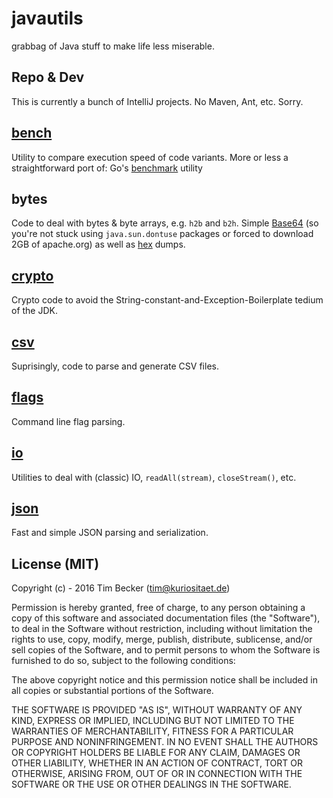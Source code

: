 # javautils
grabbag of Java stuff to make life less miserable.

## Repo & Dev

This is currently a bunch of IntelliJ projects. No Maven, Ant, etc. Sorry.

## [bench](https://github.com/a2800276/javautils/blob/master/bench/src/util/benchmark/Benchmark.java)

Utility to compare execution speed of code variants. More or less a straightforward port of:
Go's [benchmark](https://golang.org/pkg/testing/) utility 

## bytes

Code to deal with bytes & byte arrays, e.g. `h2b` and `b2h`. Simple [Base64](https://github.com/a2800276/javautils/blob/master/bytes/src/util/bytes/base64/Base64.java) (so you're not stuck using `java.sun.dontuse` packages or forced to download 2GB of apache.org) as well as [hex](https://github.com/a2800276/javautils/blob/master/bytes/src/util/bytes/hexy/Hexy.java) dumps.

## [crypto](https://github.com/a2800276/javautils/blob/master/crypto/src/util/crypto/package-info.java)

Crypto code to avoid the String-constant-and-Exception-Boilerplate tedium of the JDK.

## [csv](https://github.com/a2800276/javautils/blob/master/csv/src/util/csv/CSVParser.java)

Suprisingly, code to parse and generate CSV files.

## [flags](https://github.com/a2800276/javautils/blob/master/flags/src/util/flags/CmdLine.java)

Command line flag parsing.

## [io](https://github.com/a2800276/javautils/blob/master/io/src/util/io/IO.java)

Utilities to deal with (classic) IO, `readAll(stream)`, `closeStream()`, etc.

## [json](https://github.com/a2800276/javautils/tree/master/json)

Fast and simple JSON parsing and serialization.

## License (MIT)

Copyright (c) - 2016 Tim Becker (tim@kuriositaet.de)

Permission is hereby granted, free of charge, to any person obtaining a copy of this software and associated documentation files (the "Software"), to deal in the Software without restriction, including without limitation the rights to use, copy, modify, merge, publish, distribute, sublicense, and/or sell copies of the Software, and to permit persons to whom the Software is furnished to do so, subject to the following conditions:

The above copyright notice and this permission notice shall be included in all copies or substantial portions of the Software.

THE SOFTWARE IS PROVIDED "AS IS", WITHOUT WARRANTY OF ANY KIND, EXPRESS OR IMPLIED, INCLUDING BUT NOT LIMITED TO THE WARRANTIES OF MERCHANTABILITY, FITNESS FOR A PARTICULAR PURPOSE AND NONINFRINGEMENT. IN NO EVENT SHALL THE AUTHORS OR COPYRIGHT HOLDERS BE LIABLE FOR ANY CLAIM, DAMAGES OR OTHER LIABILITY, WHETHER IN AN ACTION OF CONTRACT, TORT OR OTHERWISE, ARISING FROM, OUT OF OR IN CONNECTION WITH THE SOFTWARE OR THE USE OR OTHER DEALINGS IN THE SOFTWARE.
